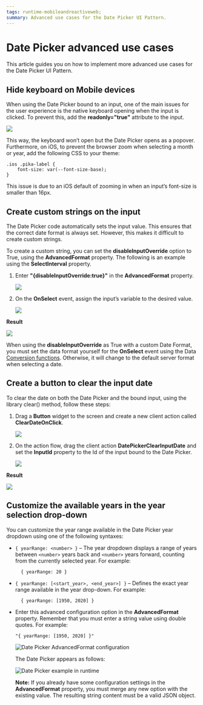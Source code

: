 ```yaml
---
tags: runtime-mobileandreactiveweb;  
summary: Advanced use cases for the Date Picker UI Pattern.
---
```


# Date Picker advanced use cases

This article guides you on how to implement more advanced use cases for the Date Picker UI Pattern.

## Hide keyboard on Mobile devices

When using the Date Picker bound to an input, one of the main issues for the user experience is the native keyboard opening when the input is clicked. To prevent this, add the **readonly="true"** attribute to the input.

![](<images/datepicker-advanced-attributes.png>)

This way, the keyboard won’t open but the Date Picker opens as a popover. Furthermore, on iOS, to prevent the browser zoom when selecting a month or year, add the following CSS to your theme:

    .ios .pika-label {
        font-size: var(--font-size-base);
    }

This issue is due to an iOS default of zooming in when an input’s font-size is smaller than 16px. 

## Create custom strings on the input

The Date Picker code automatically sets the input value. This ensures that the correct date format is always set. However, this makes it difficult to create custom strings.

To create a custom string, you can set the **disableInputOverride** option to True, using the **AdvancedFormat** property. The following is an example using the **SelectInterval** property.

1. Enter **"{disableInputOverride:true}"** in the **AdvancedFormat** property.

    ![](<images/datepicker-advanced-format.png>)

1. On the **OnSelect** event, assign the input’s variable to the desired value.

    ![](<images/datepicker-advanced-input-string.png>)

**Result**

![](<images/datepicker-advanced-custom-result.png>)

<div class="info" markdown="1">

When using the **disableInputOverride** as True with a custom Date Format, you must set the data format yourself for the **OnSelect** event using the Data [Conversion functions](https://success.outsystems.com/Documentation/11/Reference/OutSystems_Language/Logic/Built-in_Functions/Data_Conversion). Otherwise, it will change to the default server format when selecting a date.

</div>

## Create a button to clear the input date

To clear the date on both the Date Picker and the bound input, using the library clear() method, follow these steps:

1. Drag a **Button** widget to the screen and create a new client action called **ClearDateOnClick**.

    ![](<images/datepicker-advanced-clear.png>)

1. On the action flow, drag the client action **DatePickerClearInputDate** and set the **InputId** property to the Id of the input bound to the Date Picker.

    ![](<images/datepicker-advanced-clear-action.png>)

**Result**

![](<images/datepicker-advanced-clear-result.png>)

## Customize the available years in the year selection drop-down

You can customize the year range available in the Date Picker year dropdown using one of the following syntaxes:

* `{ yearRange: <number> }` – The year dropdown displays a range of years between `<number>` years back and `<number>` years forward, counting from the currently selected year. For example:

        { yearRange: 20 }

* `{ yearRange: [<start_year>, <end_year>] }` – Defines the exact year range available in the year drop-down. For example:

        { yearRange: [1950, 2020] }

* Enter this advanced configuration option in the **AdvancedFormat** property. Remember that you must enter a string value using double quotes. For example: 

    ```
    "{ yearRange: [1950, 2020] }"
    ```

    ![Date Picker AdvancedFormat configuration ](images/datepicker-advanced-year-configuration.png)

    The Date Picker appears as follows:

    ![Date Picker example in runtime](images/datepicker-advanced-year-example.png)

    **Note:** If you already have some configuration settings in the **AdvancedFormat** property, you must merge any new option with the existing value. The resulting string content must be a valid JSON object.
